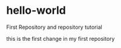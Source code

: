 # hello-world
First Repository and repository tutorial

this is the first change in my first repository
